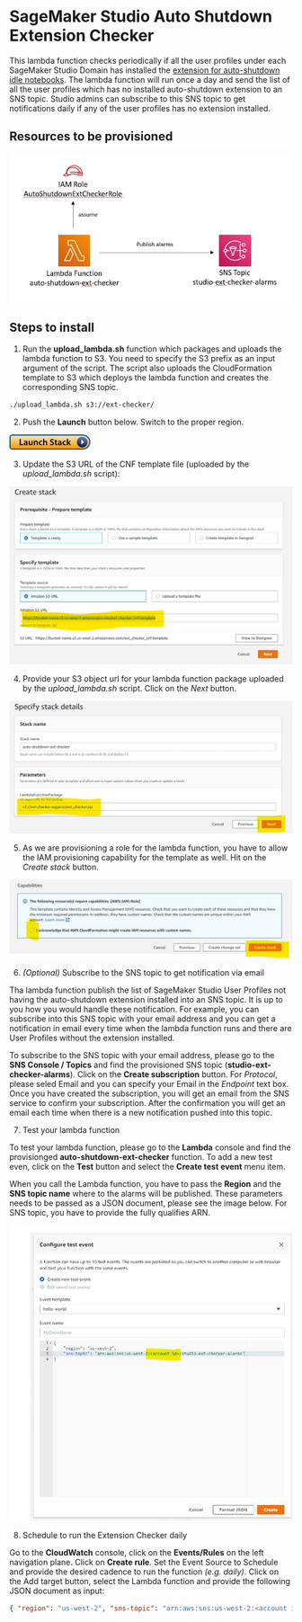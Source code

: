# SageMaker Studio Auto Shutdown Extension Checker

This lambda function checks periodically if all the user profiles under each SageMaker Studio Domain has installed the [extension for auto-shutdown idle notebooks](https://github.com/aws-samples/sagemaker-studio-auto-shutdown-extension/tree/main/sagemaker_studio_autoshutdown). The lambda function will run once a day and send the list of all the user profiles which has no installed auto-shutdown extension to an SNS topic. Studio admins can subscribe to this SNS topic to get notifications daily if any of the user profiles has no extension installed.

## Resources to be provisioned

![architecture](assets/arch.jpg?raw=true "Arch")

## Steps to install

1. Run the **upload_lambda.sh** function which packages and uploads the lambda function to S3. You need to specify the S3 prefix as an input argument of the script. The script also uploads the CloudFormation template to S3 which deploys the lambda function and creates the corresponding SNS topic.
```bash
./upload_lambda.sh s3://ext-checker/
```

2. Push the **Launch** button below. Switch to the proper region.

[![Launch in us-west-2](assets/launch-stack.png?raw=true)](https://console.aws.amazon.com/cloudformation/home?region=us-west-2#/stacks/new?stackName=auto-shutdown-ext-checker&templateURL=https://bucket-name.s3.us-west-2.amazonaws.com/ext_checker_cnf.template)

3. Update the S3 URL of the CNF template file (uploaded by the *upload_lambda.sh* script):

![Alt Step 1](assets/step1.jpg?raw=true "Step 1")

4. Provide your S3 object url for your lambda function package uploaded by the *upload_lambda.sh* script. Click on the *Next* button.

![Alt Step 2](assets/step2.jpg?raw=true "Step 2")

5. As we are provisioning a role for the lambda function, you have to allow the IAM provisioning capability for the template as well. Hit on the *Create stack* button.

![Alt Step 3](assets/step3.jpg?raw=true "Step 3")

6. *(Optional)* Subscribe to the SNS topic to get notification via email

Tha lambda function publish the list of SageMaker Studio User Profiles not having the auto-shutdown extension installed into an SNS topic. It is up to you how you would handle these notification. For example, you can subscribe into this SNS topic with your email address and you can get a notification in email every time when the lambda function runs and there are User Profiles without the extension installed.

To subscribe to the SNS topic with your email address, please go to the **SNS Console / Topics** and find the provisioned SNS topic (**studio-ext-checker-alarms**). Click on the **Create subscription** button. For *Protocol*, please seled Email and you can specify your Email in the *Endpoint* text box. Once you have created the subscription, you will get an email from the SNS service to confirm your subscription. After the confirmation you will get an email each time when there is a new notification pushed into this topic.

7. Test your lambda function

To test your lambda function, please go to the **Lambda** console and find the provisionged **auto-shutdown-ext-checker** function. To add a new test even, click on the **Test** button and select the **Create test event** menu item.

When you call the Lambda function, you have to pass the **Region** and the **SNS topic name** where to the alarms will be published. These parameters needs to be passed as a JSON document, please see the image below. For SNS topic, you have to provide the fully qualifies ARN.

![Alt Step 5](assets/step55.jpg?raw=true "Step 3")

8. Schedule to run the Extension Checker daily

Go to the **CloudWatch** console, click on the **Events/Rules** on the left navigation plane. Click on **Create rule**. Set the Event Source to Schedule and provide the desired cadence to run the function *(e.g. daily)*. Click on the Add target button, select the Lambda function and provide the following JSON document as input:

```json
{ "region": "us-west-2", "sns-topic": "arn:aws:sns:us-west-2:<account id>:studio-ext-checker-alarms" }
```



